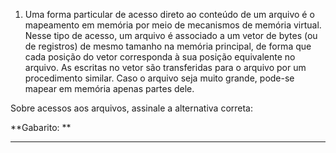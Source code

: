 1) Uma forma particular de acesso direto ao conteúdo de um arquivo é o mapeamento em memória por meio de mecanismos de memória virtual. Nesse tipo de acesso, um arquivo é associado a um vetor de bytes (ou de registros) de mesmo tamanho na memória principal, de forma que cada posição do vetor corresponda à sua posição equivalente no arquivo. As escritas no vetor são transferidas para o arquivo por um procedimento similar. Caso o arquivo seja muito grande, pode-se mapear em memória apenas partes dele.

Sobre acessos aos arquivos, assinale a alternativa correta:

**Gabarito: **

---

